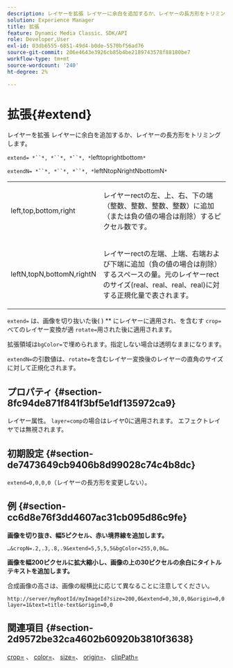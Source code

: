 ```yaml
---
description: レイヤーを拡張 レイヤーに余白を追加するか、レイヤーの長方形をトリミングします。
solution: Experience Manager
title: 拡張
feature: Dynamic Media Classic、SDK/API
role: Developer,User
exl-id: 03db6555-6851-49d4-b0de-5570bf56ad76
source-git-commit: 206e4643e3926cb85b4be2189743578f88180be7
workflow-type: tm+mt
source-wordcount: '240'
ht-degree: 2%

---
```


# 拡張{#extend}

レイヤーを拡張 レイヤーに余白を追加するか、レイヤーの長方形をトリミングします。

`extend= *``*, *``*, *``*, *`lefttoprightbottom`*`

`extendN= *``*, *``*, *``*, *`leftNtopNrightNbottomN`*`

<table id="simpletable_1DCCD469712B423C8154630127DC5F54"> 
 <tr class="strow"> 
  <td class="stentry"> <p><span class="codeph"> <span class="varname"> left,top,bottom,right</span></span> </p></td> 
  <td class="stentry"> <p>レイヤーrectの左、上、右、下の端（整数、整数、整数、整数）に追加（または負の値の場合は削除）するピクセル数です。 </p></td> 
 </tr> 
 <tr class="strow"> 
  <td class="stentry"> <p><span class="codeph"> <span class="varname"> leftN,topN,bottomN,rightN</span></span> </p></td> 
  <td class="stentry"> <p>レイヤーrectの左端、上端、右端および下端に追加（負の値の場合は削除）するスペースの量。元のレイヤーrectのサイズ(real、real、real、real)に対する正規化量で表されます。 </p></td> 
 </tr> 
</table>

`extend=` は、画像を切り抜いた後( ) ** にレイヤーに適用され、を含むす `crop=`べてのレイヤー変換が適 `rotate=`用された後に適用されます。

拡張領域は`bgColor=`で埋められます。指定しない場合は透明なままになります。

`extendN=`の引数値は、`rotate=`を含むレイヤー変換後のレイヤーの直角のサイズに対して正規化されます。

## プロパティ {#section-8fc94de871f841f3bf5e1df135972ca9}

レイヤー属性。 `layer=comp`の場合はレイヤ0に適用されます。 エフェクトレイヤでは無視されます。

## 初期設定 {#section-de7473649cb9406b8d99028c74c4b8dc}

`extend=0,0,0,0`（レイヤーの長方形を変更しない）。

## 例 {#section-cc6d8e76f3dd4607ac31cb095d86c9fe}

**画像を切り抜き、幅5ピクセル、赤い境界線を追加します。**

`…&cropN=.2,.3,.8,.9&extend=5,5,5,5&bgColor=255,0,0&…`

**画像を幅200ピクセルに拡大縮小し、画像の上の30ピクセルの余白にタイトルテキストを追加します。**

合成画像の高さは、画像の縦横比に応じて異なることに注意してください。

`http://server/myRootId/myImageId?size=200,0&extend=0,30,0,0&origin=0,0 layer=1&text=title-text&origin=0,0`

## 関連項目 {#section-2d9572be32ca4602b60920b3810f3638}

[crop=](../../../../../is-api/http-ref/image-serving-api-ref/c-http-protocol-reference/c-command-reference/r-crop.md#reference-6fd0f6399966446ab4425ce050572eab) 、 [color=](/help/aem-is-ir-api/is-api/http-ref/image-serving-api-ref/c-http-protocol-reference/c-data-types/r-is-http-color.md)、 [size=](../../../../../is-api/http-ref/image-serving-api-ref/c-http-protocol-reference/c-data-types/r-size.md#reference-04d383f32c7b4003bed9978cb854747b)、 [origin=](../../../../../is-api/http-ref/image-serving-api-ref/c-http-protocol-reference/c-command-reference/r-origin.md#reference-e11c7ac06e2240cc884c3fec98f05138)、 [clipPath=](../../../../../is-api/http-ref/image-serving-api-ref/c-http-protocol-reference/c-command-reference/r-clippath.md#reference-8139b1b52dc54749b51b109521ddf83d)
